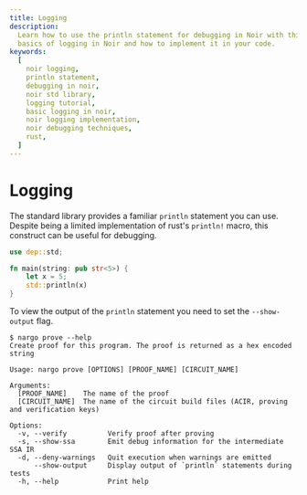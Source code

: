 ```yaml
---
title: Logging
description:
  Learn how to use the println statement for debugging in Noir with this tutorial. Understand the
  basics of logging in Noir and how to implement it in your code.
keywords:
  [
    noir logging,
    println statement,
    debugging in noir,
    noir std library,
    logging tutorial,
    basic logging in noir,
    noir logging implementation,
    noir debugging techniques,
    rust,
  ]
---
```


# Logging

The standard library provides a familiar `println` statement you can use. Despite being a limited
implementation of rust's `println!` macro, this construct can be useful for debugging.

```rust
use dep::std;

fn main(string: pub str<5>) {
    let x = 5;
    std::println(x)
}

```

To view the output of the `println` statement you need to set the `--show-output` flag.

```
$ nargo prove --help
Create proof for this program. The proof is returned as a hex encoded string

Usage: nargo prove [OPTIONS] [PROOF_NAME] [CIRCUIT_NAME]

Arguments:
  [PROOF_NAME]    The name of the proof
  [CIRCUIT_NAME]  The name of the circuit build files (ACIR, proving and verification keys)

Options:
  -v, --verify          Verify proof after proving
  -s, --show-ssa        Emit debug information for the intermediate SSA IR
  -d, --deny-warnings   Quit execution when warnings are emitted
      --show-output     Display output of `println` statements during tests
  -h, --help            Print help
```
